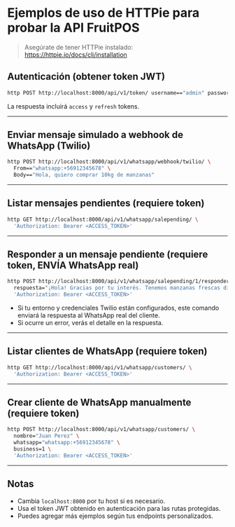 # Ejemplos de uso de HTTPie para probar la API FruitPOS

> Asegúrate de tener HTTPie instalado: https://httpie.io/docs/cli/installation

## Autenticación (obtener token JWT)

```bash
http POST http://localhost:8000/api/v1/token/ username=="admin" password=="tu_password"
```

La respuesta incluirá `access` y `refresh` tokens.

---

## Enviar mensaje simulado a webhook de WhatsApp (Twilio)

```bash
http POST http://localhost:8000/api/v1/whatsapp/webhook/twilio/ \
  From=="whatsapp:+56912345678" \
  Body=="Hola, quiero comprar 10kg de manzanas"
```

---

## Listar mensajes pendientes (requiere token)

```bash
http GET http://localhost:8000/api/v1/whatsapp/salepending/ \
  'Authorization: Bearer <ACCESS_TOKEN>'
```

---

## Responder a un mensaje pendiente (requiere token, ENVÍA WhatsApp real)

```bash
http POST http://localhost:8000/api/v1/whatsapp/salepending/1/responder/ \
  respuesta="¡Hola! Gracias por tu interés. Tenemos manzanas frescas disponibles." \
  'Authorization: Bearer <ACCESS_TOKEN>'
```

- Si tu entorno y credenciales Twilio están configurados, este comando enviará la respuesta al WhatsApp real del cliente.
- Si ocurre un error, verás el detalle en la respuesta.

---

## Listar clientes de WhatsApp (requiere token)

```bash
http GET http://localhost:8000/api/v1/whatsapp/customers/ \
  'Authorization: Bearer <ACCESS_TOKEN>'
```

---

## Crear cliente de WhatsApp manualmente (requiere token)

```bash
http POST http://localhost:8000/api/v1/whatsapp/customers/ \
  nombre="Juan Perez" \
  whatsapp="whatsapp:+56912345678" \
  business=1 \
  'Authorization: Bearer <ACCESS_TOKEN>'
```

---

## Notas
- Cambia `localhost:8000` por tu host si es necesario.
- Usa el token JWT obtenido en autenticación para las rutas protegidas.
- Puedes agregar más ejemplos según tus endpoints personalizados.
